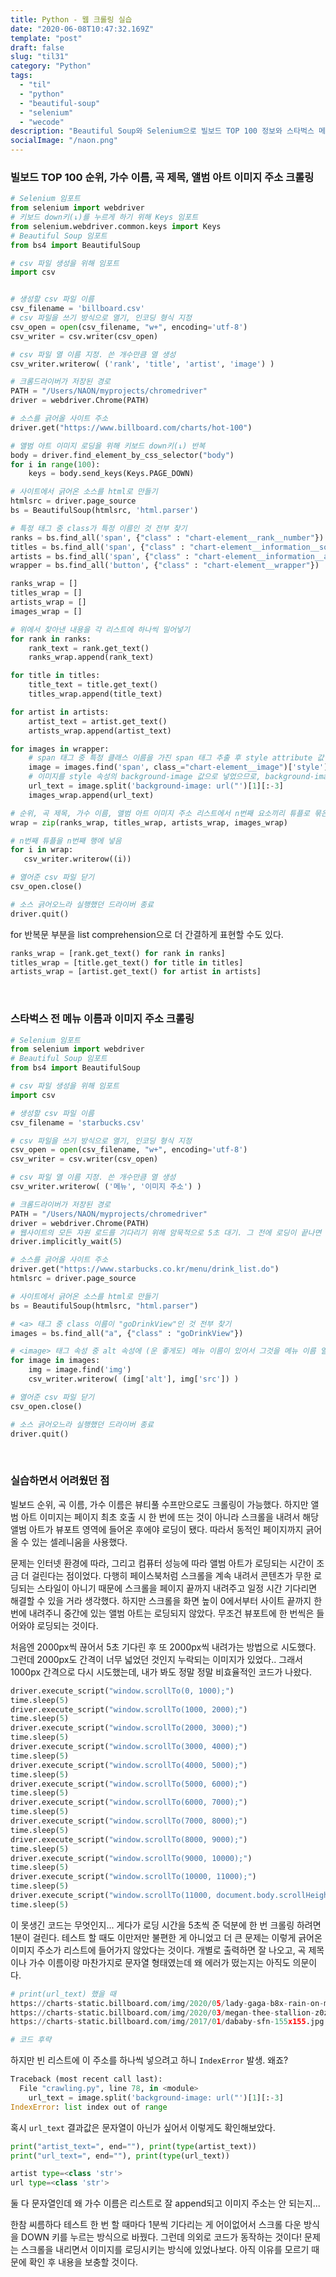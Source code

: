 ```yaml
---
title: Python - 웹 크롤링 실습
date: "2020-06-08T10:47:32.169Z"
template: "post"
draft: false
slug: "til31"
category: "Python"
tags:
  - "til"
  - "python"
  - "beautiful-soup"
  - "selenium"
  - "wecode"
description: "Beautiful Soup와 Selenium으로 빌보드 TOP 100 정보와 스타벅스 메뉴 정보를 크롤링해보았다."
socialImage: "/naon.png"
---
```


### 빌보드 TOP 100 순위, 가수 이름, 곡 제목, 앨범 아트 이미지 주소 크롤링

```python
# Selenium 임포트
from selenium import webdriver
# 키보드 down키(↓)를 누르게 하기 위해 Keys 임포트
from selenium.webdriver.common.keys import Keys
# Beautiful Soup 임포트
from bs4 import BeautifulSoup

# csv 파일 생성을 위해 임포트
import csv


# 생성할 csv 파일 이름
csv_filename = 'billboard.csv'
# csv 파일을 쓰기 방식으로 열기, 인코딩 형식 지정
csv_open = open(csv_filename, "w+", encoding='utf-8')
csv_writer = csv.writer(csv_open)

# csv 파일 열 이름 지정. 쓴 개수만큼 열 생성
csv_writer.writerow( ('rank', 'title', 'artist', 'image') )

# 크롬드라이버가 저장된 경로
PATH = "/Users/NAON/myprojects/chromedriver"
driver = webdriver.Chrome(PATH)

# 소스를 긁어올 사이트 주소
driver.get("https://www.billboard.com/charts/hot-100")

# 앨범 아트 이미지 로딩을 위해 키보드 down키(↓) 반복
body = driver.find_element_by_css_selector("body")
for i in range(100):
    keys = body.send_keys(Keys.PAGE_DOWN)

# 사이트에서 긁어온 소스를 html로 만들기
htmlsrc = driver.page_source
bs = BeautifulSoup(htmlsrc, 'html.parser')

# 특정 태그 중 class가 특정 이름인 것 전부 찾기
ranks = bs.find_all('span', {"class" : "chart-element__rank__number"})
titles = bs.find_all('span', {"class" : "chart-element__information__song"})
artists = bs.find_all('span', {"class" : "chart-element__information__artist"})
wrapper = bs.find_all('button', {"class" : "chart-element__wrapper"})

ranks_wrap = []
titles_wrap = []
artists_wrap = []
images_wrap = []

# 위에서 찾아낸 내용을 각 리스트에 하나씩 밀어넣기
for rank in ranks:
    rank_text = rank.get_text()
    ranks_wrap.append(rank_text)

for title in titles:
    title_text = title.get_text()
    titles_wrap.append(title_text)

for artist in artists:
    artist_text = artist.get_text()
    artists_wrap.append(artist_text)

for images in wrapper:
    # span 태그 중 특정 클래스 이름을 가진 span 태그 추출 후 style attribute 값 부분 추출
    image = images.find('span', class_="chart-element__image")['style']
    # 이미지를 style 속성의 background-image 값으로 넣었으므로, background-image: url(" 부분 먼저 제거하고 뒷부분 "); 제거 
    url_text = image.split('background-image: url("')[1][:-3]
    images_wrap.append(url_text)

# 순위, 곡 제목, 가수 이름, 앨범 아트 이미지 주소 리스트에서 n번째 요소끼리 튜플로 묶은 리스트 생성
wrap = zip(ranks_wrap, titles_wrap, artists_wrap, images_wrap)

# n번째 튜플을 n번째 행에 넣음
for i in wrap:
   csv_writer.writerow((i))

# 열어준 csv 파일 닫기
csv_open.close()

# 소스 긁어오느라 실행했던 드라이버 종료
driver.quit()
```

for 반복문 부분을 list comprehension으로 더 간결하게 표현할 수도 있다.

```python
ranks_wrap = [rank.get_text() for rank in ranks]
titles_wrap = [title.get_text() for title in titles]
artists_wrap = [artist.get_text() for artist in artists]
```

<br>

### 스타벅스 전 메뉴 이름과 이미지 주소 크롤링

```python
# Selenium 임포트
from selenium import webdriver
# Beautiful Soup 임포트
from bs4 import BeautifulSoup

# csv 파일 생성을 위해 임포트
import csv

# 생성할 csv 파일 이름
csv_filename = 'starbucks.csv'

# csv 파일을 쓰기 방식으로 열기, 인코딩 형식 지정
csv_open = open(csv_filename, "w+", encoding='utf-8')
csv_writer = csv.writer(csv_open)

# csv 파일 열 이름 지정. 쓴 개수만큼 열 생성
csv_writer.writerow( ('메뉴', '이미지 주소') )

# 크롬드라이버가 저장된 경로
PATH = "/Users/NAON/myprojects/chromedriver"
driver = webdriver.Chrome(PATH)
# 웹사이트의 모든 자원 로드를 기다리기 위해 암묵적으로 5초 대기. 그 전에 로딩이 끝나면 5초가 안 됐어도 다음 코드로 넘어감
driver.implicitly_wait(5)

# 소스를 긁어올 사이트 주소
driver.get("https://www.starbucks.co.kr/menu/drink_list.do")
htmlsrc = driver.page_source

# 사이트에서 긁어온 소스를 html로 만들기
bs = BeautifulSoup(htmlsrc, "html.parser")

# <a> 태그 중 class 이름이 "goDrinkView"인 것 전부 찾기
images = bs.find_all("a", {"class" : "goDrinkView"})

# <image> 태그 속성 중 alt 속성에 (운 좋게도) 메뉴 이름이 있어서 그것을 메뉴 이름 열에 넣고 이미지 소스 주소를 다음 열에 넣음
for image in images:
    img = image.find('img')
    csv_writer.writerow( (img['alt'], img['src']) )

# 열어준 csv 파일 닫기
csv_open.close()

# 소스 긁어오느라 실행했던 드라이버 종료
driver.quit()
```

<br>

### 실습하면서 어려웠던 점

빌보드 순위, 곡 이름, 가수 이름은 뷰티풀 수프만으로도 크롤링이 가능했다. 하지만 앨범 아트 이미지는 페이지 최초 호출 시 한 번에 뜨는 것이 아니라 스크롤을 내려서 해당 앨범 아트가 뷰포트 영역에 들어온 후에야 로딩이 됐다. 따라서 동적인 페이지까지 긁어올 수 있는 셀레니움을 사용했다.

문제는 인터넷 환경에 따라, 그리고 컴퓨터 성능에 따라 앨범 아트가 로딩되는 시간이 조금 더 걸린다는 점이었다. 다행히 페이스북처럼 스크롤을 계속 내려서 콘텐츠가 무한 로딩되는 스타일이 아니기 때문에 스크롤을 페이지 끝까지 내려주고 일정 시간 기다리면 해결할 수 있을 거라 생각했다. 하지만 스크롤을 화면 높이 0에서부터 사이트 끝까지 한 번에 내려주니 중간에 있는 앨범 아트는 로딩되지 않았다. 무조건 뷰포트에 한 번씩은 들어와야 로딩되는 것이다.

처음엔 2000px씩 끊어서 5초 기다린 후 또 2000px씩 내려가는 방법으로 시도했다. 그런데 2000px도 간격이 너무 넓었던 것인지 누락되는 이미지가 있었다.. 그래서 1000px 간격으로 다시 시도했는데, 내가 봐도 정말 정말 비효율적인 코드가 나왔다.

```python
driver.execute_script("window.scrollTo(0, 1000);")
time.sleep(5)
driver.execute_script("window.scrollTo(1000, 2000);")
time.sleep(5)
driver.execute_script("window.scrollTo(2000, 3000);")
time.sleep(5)
driver.execute_script("window.scrollTo(3000, 4000);")
time.sleep(5)
driver.execute_script("window.scrollTo(4000, 5000);")
time.sleep(5)
driver.execute_script("window.scrollTo(5000, 6000);")
time.sleep(5)
driver.execute_script("window.scrollTo(6000, 7000);")
time.sleep(5)
driver.execute_script("window.scrollTo(7000, 8000);")
time.sleep(5)
driver.execute_script("window.scrollTo(8000, 9000);")
time.sleep(5)
driver.execute_script("window.scrollTo(9000, 10000);")
time.sleep(5)
driver.execute_script("window.scrollTo(10000, 11000);")
time.sleep(5)
driver.execute_script("window.scrollTo(11000, document.body.scrollHeight);")
time.sleep(5)
```

이 못생긴 코드는 무엇인지... 게다가 로딩 시간을 5초씩 준 덕분에 한 번 크롤링 하려면 1분이 걸린다. 테스트 할 때도 이만저만 불편한 게 아니었고 더 큰 문제는 이렇게 긁어온 이미지 주소가 리스트에 들어가지 않았다는 것이다. 개별로 출력하면 잘 나오고, 곡 제목이나 가수 이름이랑 마찬가지로 문자열 형태였는데 왜 에러가 떴는지는 아직도 의문이다.

```python
# print(url_text) 했을 때
https://charts-static.billboard.com/img/2020/05/lady-gaga-b8x-rain-on-me-n1e-155x155.jpg
https://charts-static.billboard.com/img/2020/03/megan-thee-stallion-z0z-savage-7q2-155x155.jpg
https://charts-static.billboard.com/img/2017/01/dababy-sfn-155x155.jpg

# 코드 후략
```

하지만 빈 리스트에 이 주소를 하나씩 넣으려고 하니 `IndexError` 발생. 왜죠?
```python
Traceback (most recent call last):
  File "crawling.py", line 78, in <module>
    url_text = image.split('background-image: url("')[1][:-3]
IndexError: list index out of range
```

혹시 `url_text` 결과값은 문자열이 아닌가 싶어서 이렇게도 확인해보았다.

```python
print("artist_text=", end=""), print(type(artist_text))
print("url_text=", end=""), print(type(url_text))
```
```python
artist type=<class 'str'>
url type=<class 'str'>
```

둘 다 문자열인데 왜 가수 이름은 리스트로 잘 append되고 이미지 주소는 안 되는지...

한참 씨름하다 테스트 한 번 할 때마다 1분씩 기다리는 게 어이없어서 스크롤 다운 방식을 DOWN 키를 누르는 방식으로 바꿨다. 그런데 의외로 코드가 동작하는 것이다! 문제는 스크롤을 내리면서 이미지를 로딩시키는 방식에 있었나보다. 아직 이유를 모르기 때문에 확인 후 내용을 보충할 것이다.